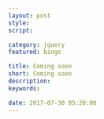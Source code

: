 ```yaml
---
layout: post
style:
script:

category: jquery
featured: bingo

title: Coming soon
short: Coming soon
description:
keywords:

date: 2017-07-30 05:20:00
---
```

